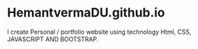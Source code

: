 # HemantvermaDU.github.io
 I create Personal / portfolio website using technology 
Html, CSS, JAVASCRIPT AND BOOTSTRAP. 

